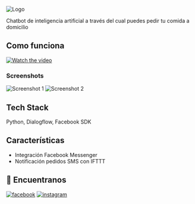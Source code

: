 ![Logo](https://res.cloudinary.com/dtob8ngze/image/upload/c_scale,fl_progressive,w_728/v1642619998/GITHUB/domicilion.jpg)

Chatbot de inteligencia artificial a través del cual puedes pedir tu comida a domicilio

## Como funciona

[![Watch the video](https://img.youtube.com/vi/x2AOsgVfDpE/0.jpg)](https://www.youtube.com/watch?v=x2AOsgVfDpE)

### Screenshots

![Screenshot 1](https://res.cloudinary.com/dtob8ngze/image/upload/c_scale,fl_progressive,h_500/v1642621030/GITHUB/domicilion-screenshot-1.jpg)
![Screenshot 2](https://res.cloudinary.com/dtob8ngze/image/upload/c_scale,fl_progressive,h_500/v1642621030/GITHUB/domicilion-screenshot-2.jpg)

## Tech Stack

Python, Dialogflow, Facebook SDK

## Características

- Integración Facebook Messenger
- Notificación pedidos SMS con IFTTT

## 🔗 Encuentranos

[![facebook](https://img.shields.io/badge/facebook-1778f2?style=flat-square&logo=facebook&logoColor=white)](https://facebook.com/domicilion)
[![instagram](https://img.shields.io/badge/instagram-dd2a7b?style=flat-square&logo=instagram&logoColor=white)](https://www.instagram.com/domicilion)
